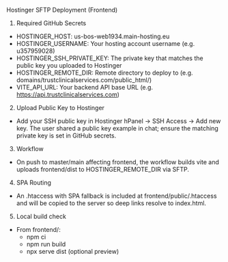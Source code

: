 Hostinger SFTP Deployment (Frontend)

1) Required GitHub Secrets

- HOSTINGER_HOST: us-bos-web1934.main-hosting.eu
- HOSTINGER_USERNAME: Your hosting account username (e.g. u357959028)
- HOSTINGER_SSH_PRIVATE_KEY: The private key that matches the public key you uploaded to Hostinger
- HOSTINGER_REMOTE_DIR: Remote directory to deploy to (e.g. domains/trustclinicalservices.com/public_html/)
- VITE_API_URL: Your backend API base URL (e.g. https://api.trustclinicalservices.com)

2) Upload Public Key to Hostinger

- Add your SSH public key in Hostinger hPanel → SSH Access → Add new key. The user shared a public key example in chat; ensure the matching private key is set in GitHub secrets.

3) Workflow

- On push to master/main affecting frontend, the workflow builds vite and uploads frontend/dist to HOSTINGER_REMOTE_DIR via SFTP.

4) SPA Routing

- An .htaccess with SPA fallback is included at frontend/public/.htaccess and will be copied to the server so deep links resolve to index.html.

5) Local build check

- From frontend/:
  - npm ci
  - npm run build
  - npx serve dist (optional preview)



